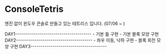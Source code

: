 # ConsoleTetris
엔진 없이 윈도우 콘솔로 만들고 있는 테트리스 입니다. (07/06 ~ )

DAY1--------------------------------------
      - 기본 틀 구현
      - 기본 블록 모양 구현
DAY2--------------------------------------
      - 좌우 이동, 낙하 구현
      - 블록 회전 모양 구현
DAY3--------------------------------------

